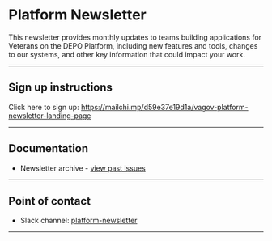 # **Platform Newsletter**

This newsletter provides monthly updates to teams building applications for Veterans on the DEPO Platform, including new features and tools, changes to our systems, and other key information that could impact your work.

------

## Sign up instructions

Click here to sign up: https://mailchi.mp/d59e37e19d1a/vagov-platform-newsletter-landing-page

------

## Documentation

* Newsletter archive - [view past issues](https://github.com/department-of-veterans-affairs/va.gov-team/blob/master/platform/platform-newsletter/archive.md)

------

## Point of contact

* Slack channel: [platform-newsletter](https://dsva.slack.com/archives/C0126N46NLS)

------



